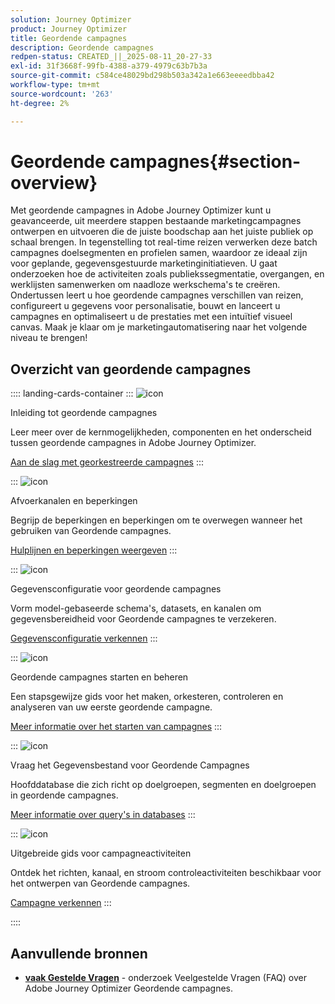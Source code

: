 ```yaml
---
solution: Journey Optimizer
product: Journey Optimizer
title: Geordende campagnes
description: Geordende campagnes
redpen-status: CREATED_||_2025-08-11_20-27-33
exl-id: 31f3668f-99fb-4388-a379-4979c63b7b3a
source-git-commit: c584ce48029bd298b503a342a1e663eeeedbba42
workflow-type: tm+mt
source-wordcount: '263'
ht-degree: 2%

---
```


# Geordende campagnes{#section-overview}

Met geordende campagnes in Adobe Journey Optimizer kunt u geavanceerde, uit meerdere stappen bestaande marketingcampagnes ontwerpen en uitvoeren die de juiste boodschap aan het juiste publiek op schaal brengen. In tegenstelling tot real-time reizen verwerken deze batch campagnes doelsegmenten en profielen samen, waardoor ze ideaal zijn voor geplande, gegevensgestuurde marketinginitiatieven. U gaat onderzoeken hoe de activiteiten zoals publiekssegmentatie, overgangen, en werklijsten samenwerken om naadloze werkschema&#39;s te creëren. Ondertussen leert u hoe geordende campagnes verschillen van reizen, configureert u gegevens voor personalisatie, bouwt en lanceert u campagnes en optimaliseert u de prestaties met een intuïtief visueel canvas. Maak je klaar om je marketingautomatisering naar het volgende niveau te brengen!

## Overzicht van geordende campagnes

:::: landing-cards-container
:::
![icon]( https://cdn.experienceleague.adobe.com/icons/book.svg)

Inleiding tot geordende campagnes

Leer meer over de kernmogelijkheden, componenten en het onderscheid tussen geordende campagnes in Adobe Journey Optimizer.

[Aan de slag met georkestreerde campagnes](../using/orchestrated/gs-orchestrated-campaigns.md)
:::

:::
![icon]( https://cdn.experienceleague.adobe.com/icons/shield-halved.svg)

Afvoerkanalen en beperkingen

Begrijp de beperkingen en beperkingen om te overwegen wanneer het gebruiken van Geordende campagnes.

[Hulplijnen en beperkingen weergeven](../using/orchestrated/guardrails.md)
:::

:::
![icon]( https://cdn.experienceleague.adobe.com/icons/gear.svg)

Gegevensconfiguratie voor geordende campagnes

Vorm model-gebaseerde schema&#39;s, datasets, en kanalen om gegevensbereidheid voor Geordende campagnes te verzekeren.

[Gegevensconfiguratie verkennen](data-configuration-landing-page.md)
:::

:::
![icon]( https://cdn.experienceleague.adobe.com/icons/circle-play.svg)

Geordende campagnes starten en beheren

Een stapsgewijze gids voor het maken, orkesteren, controleren en analyseren van uw eerste geordende campagne.

[Meer informatie over het starten van campagnes](launch-landing-page.md)
:::

:::
![icon]( https://cdn.experienceleague.adobe.com/icons/code-branch.svg)

Vraag het Gegevensbestand voor Geordende Campagnes

Hoofddatabase die zich richt op doelgroepen, segmenten en doelgroepen in geordende campagnes.

[Meer informatie over query&#39;s in databases](query-database-landing-page.md)
:::

:::
![icon]( https://cdn.experienceleague.adobe.com/icons/puzzle-piece.svg)

Uitgebreide gids voor campagneactiviteiten

Ontdek het richten, kanaal, en stroom controleactiviteiten beschikbaar voor het ontwerpen van Geordende campagnes.

[Campagne verkennen](design-campaigns-landing-page.md)
:::

::::

## Aanvullende bronnen

- **[vaak Gestelde Vragen](../using/orchestrated/orchestrated-campaigns-faq.md)** - onderzoek Veelgestelde Vragen (FAQ) over Adobe Journey Optimizer Geordende campagnes.

